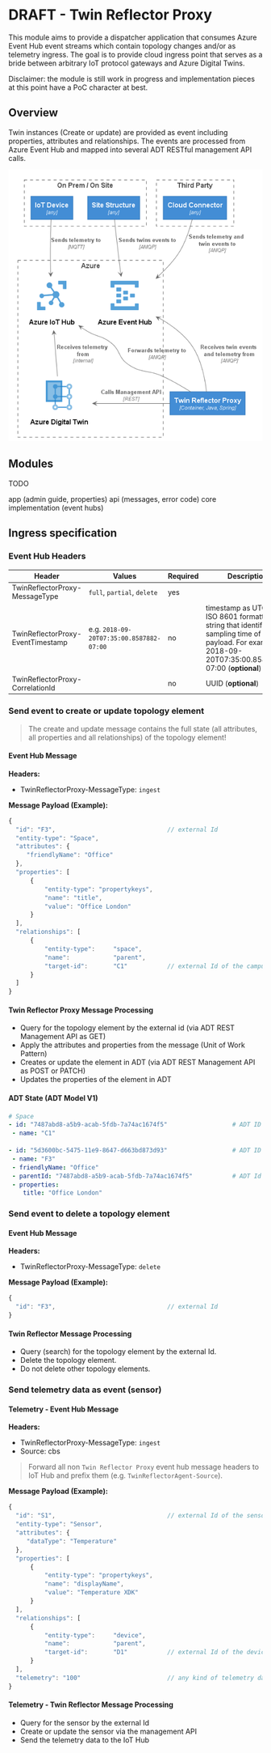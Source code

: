 # DRAFT - Twin Reflector Proxy

This module aims to provide a dispatcher application that consumes Azure Event Hub event streams which contain topology changes and/or as telemetry ingress. The goal is to provide cloud ingress point that serves as a bride between arbitrary IoT protocol gateways and Azure Digital Twins.

Disclaimer: the module is still work in progress and implementation pieces at this point have a PoC character at best.

## Overview

Twin instances (Create or update) are provided as event including properties, attributes and relationships. The events are processed from Azure Event Hub and mapped into several ADT RESTful management API calls.

![twin-reflector_building-block-view](overview.png)

## Modules

TODO

app (admin guide, properties)
api (messages, error code)
core implementation (event hubs)

## Ingress specification

### Event Hub Headers

| Header                            | Values                                   | Required | Description                                                                                                                                                        |
| --------------------------------- | ---------------------------------------- | -------- | ------------------------------------------------------------------------------------------------------------------------------------------------------------------ |
| TwinReflectorProxy-MessageType    | `full`, `partial`, `delete`              | yes      |
| TwinReflectorProxy-EventTimestamp | e.g. `2018-09-20T07:35:00.8587882-07:00` | no       | timestamp as UTC as ISO 8601 formatted date string that identifies the sampling time of the payload. For example, 2018-09-20T07:35:00.8587882-07:00 (**optional**) |
| TwinReflectorProxy-CorrelationId  |                                          | no       | UUID (**optional**)                                                                                                                                                |

### Send event to create or update topology element

> The create and update message contains the full state (all attributes, all properties and all relationships) of the topology element!

#### Event Hub Message

**Headers:**

- TwinReflectorProxy-MessageType: `ingest`

**Message Payload (Example):**

```javascript
{
  "id": "F3",                               // external Id
  "entity-type": "Space",
  "attributes": {
     "friendlyName": "Office"
  },
  "properties": [
      {
          "entity-type": "propertykeys",
          "name": "title",
          "value": "Office London"
      }
  ],
  "relationships": [
      {
          "entity-type":     "space",
          "name":            "parent",
          "target-id":       "C1"           // external Id of the campus
      }
  ]
}
```

#### Twin Reflector Proxy Message Processing

- Query for the topology element by the external id (via ADT REST Management API as GET)
- Apply the attributes and properties from the message (Unit of Work Pattern)
- Creates or update the element in ADT (via ADT REST Management API as POST or PATCH)
- Updates the properties of the element in ADT

#### ADT State (ADT Model V1)

```yaml
# Space
- id: "7487abd8-a5b9-acab-5fdb-7a74ac1674f5"                  # ADT ID
 - name: "C1"

- id: "5d3600bc-5475-11e9-8647-d663bd873d93"                  # ADT ID
 - name: "F3"
 - friendlyName: "Office"
 - parentId: "7487abd8-a5b9-acab-5fdb-7a74ac1674f5"           # ADT Id parent
 - properties:
    title: "Office London"
```

### Send event to delete a topology element

#### Event Hub Message

**Headers:**

- TwinReflectorProxy-MessageType: `delete`

**Message Payload (Example):**

```javascript
{
  "id": "F3",                               // external Id
}
```

#### Twin Reflector Message Processing

- Query (search) for the topology element by the external Id.
- Delete the topology element.
- Do not delete other topology elements.

### Send telemetry data as event (sensor)

#### Telemetry - Event Hub Message

**Headers:**

- TwinReflectorProxy-MessageType: `ingest`
- Source: cbs

> Forward all non `Twin Reflector Proxy` event hub message headers to IoT Hub and prefix them (e.g. `TwinReflectorAgent-Source`).

**Message Payload (Example):**

```javascript
{
  "id": "S1",                               // external Id of the sensor (point)
  "entity-type": "Sensor",
  "attributes": {
     "dataType": "Temperature"
  },
  "properties": [
      {
          "entity-type": "propertykeys",
          "name": "displayName",
          "value": "Temperature XDK"
      }
  ],
  "relationships": [
      {
          "entity-type":     "device",
          "name":            "parent",
          "target-id":       "D1"           // external Id of the device (equipment)
      }
  ],
  "telemetry": "100"                        // any kind of telemetry data
}
```

#### Telemetry - Twin Reflector Message Processing

- Query for the sensor by the external Id
- Create or update the sensor via the management API
- Send the telemetry data to the IoT Hub
